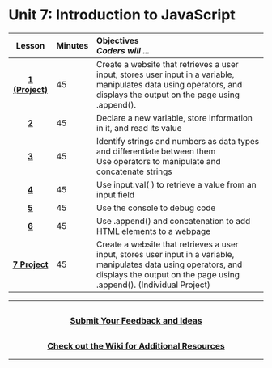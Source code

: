 # Unit 7: Introduction to JavaScript
|                                                 Lesson                                                     | Minutes | Objectives <br> _Coders will ..._                                    |
| :-----: | :------------------------------------------------------------------- |:-----|                                                 
|[**1 (Project)**](https://docs.google.com/presentation/d/1JAGr_kwM0EM9s2oMADtnx5K1nFcP4e8LbjK3tYoej6k/edit?usp=sharing)     |   45    | Create a website that retrieves a user input, stores user input in a variable, manipulates data using operators, and displays the output on the page using .append().                   |
|     [**2**](https://docs.google.com/presentation/d/1zuHrbB-uiiCZpF8fERntBE5y5XrdOfiTcaJwAOy5HHU/edit?usp=sharing)     |   45    | Declare a new variable, store information in it, and read its value                                                 |
|     [**3**](https://docs.google.com/presentation/d/1OtnYEBeCO_-yCw0hGlr53y8srRYdolkKvXwJQXP7geU/edit?usp=sharing)     |   45    | Identify strings and numbers as data types and differentiate between them </br>Use operators to manipulate and concatenate strings|
|     [**4**](https://docs.google.com/presentation/d/1AnT6t8ybzzcOiFp4Q_L7I_93zcEBhC5VzHrVlICXuAo/edit?usp=sharing)     |   45    |Use input.val( ) to retrieve a value from an input field |
| [**5**](https://docs.google.com/presentation/d/185sFyMFZ2-ATLkTEkRtyE3s2WqWf_fqzAUvVDUfjmG8/edit?usp=sharing) |  45 | Use the console to debug code|
| [**6**](https://docs.google.com/presentation/d/1PJIY8xnKR7IxpmWJpo4TsppqmvBtCwFGT497LH6_oWA/edit?usp=sharing) |  45 | Use .append() and concatenation to add HTML elements to a webpage |
| [**7 Project**](https://docs.google.com/presentation/d/1yvJQvXEZ0Ok93_Mig-VIrlXxqUv6kX8pGObvAWl9x0k/edit?usp=sharing) |  45   | Create a website that retrieves a user input, stores user input in a variable, manipulates data using operators, and displays the output on the page using .append(). (Individual Project) |

---
## <h3 align="center"><a href="https://docs.google.com/forms/d/e/1FAIpQLSc4oUNSthmU63TqlzUOOWd3buX3tGVIPRNDm0tsLB_nOONRLQ/viewform">Submit Your Feedback and Ideas</a></h3>

## <h3 align="center"><a href="https://github.com/itscodenation/curriculum-21-22/wiki">Check out the Wiki for Additional Resources</a></h3>

---